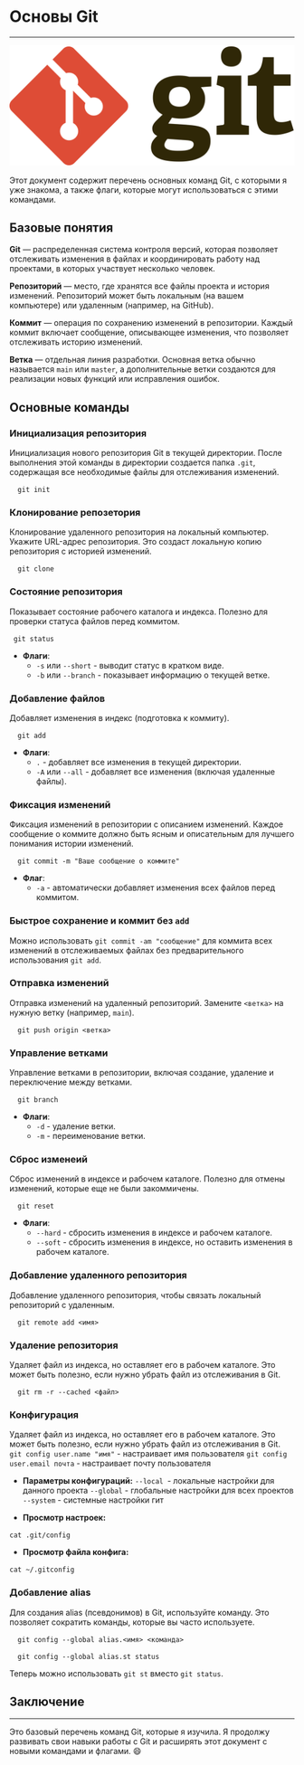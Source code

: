 
# Основы Git 
---
![Заглавная картинка](img/img-git.png)

Этот документ содержит перечень основных команд Git, с которыми я уже знакома, а также флаги, которые могут использоваться с этими командами.

## Базовые понятия

**Git** —  распределенная система контроля версий, которая позволяет отслеживать изменения в файлах и координировать работу над проектами, в которых участвует несколько человек. 

**Репозиторий** —  место, где хранятся все файлы проекта и история изменений. Репозиторий может быть локальным (на вашем компьютере) или удаленным (например, на GitHub).

**Коммит** —  операция по сохранению изменений в репозитории. Каждый коммит включает сообщение, описывающее изменения, что позволяет отслеживать историю изменений.

**Ветка** —  отдельная линия разработки. Основная ветка обычно называется `main` или `master`, а дополнительные ветки создаются для реализации новых функций или исправления ошибок.

## Основные команды

### Инициализация репозитория
 Инициализация нового репозитория Git в текущей директории. После выполнения этой команды в директории создается папка `.git`, содержащая все необходимые файлы для отслеживания изменений.
```
  git init 
```

### Клонирование репозетория
 Клонирование удаленного репозитория на локальный компьютер. Укажите URL-адрес репозитория. Это создаст локальную копию репозитория с историей изменений.
```
  git clone 
```

### Состояние репозитория
 Показывает состояние рабочего каталога и индекса. Полезно для проверки статуса файлов перед коммитом.
 ```
  git status
```
- **Флаги**: 
  - `-s` или `--short` - выводит статус в кратком виде.
  - `-b` или `--branch` - показывает информацию о текущей ветке.

### Добавление файлов
Добавляет изменения в индекс (подготовка к коммиту).
```
  git add 
```
- **Флаги**: 
  - `.` - добавляет все изменения в текущей директории.
  - `-A` или `--all` - добавляет все изменения (включая удаленные файлы).

### Фиксация изменений
 Фиксация изменений в репозитории с описанием изменений. Каждое сообщение о коммите должно быть ясным и описательным для лучшего понимания истории изменений.
```
  git commit -m "Ваше сообщение о коммите"
```
- **Флаг**: 
  - `-a` - автоматически добавляет изменения всех файлов перед коммитом.

### Быстрое сохранение и коммит без `add`
 Можно использовать `git commit -am "сообщение"` для коммита всех изменений в отслеживаемых файлах без предварительного использования `git add`.

### Отправка изменений
 Отправка изменений на удаленный репозиторий. Замените `<ветка>` на нужную ветку (например, `main`).
```
  git push origin <ветка>
```

### Управление ветками
 Управление ветками в репозитории, включая создание, удаление и переключение между ветками.
```
  git branch 
```
- **Флаги**: 
  - `-d` - удаление ветки.
  - `-m` - переименование ветки.

### Сброс изменеий
 Сброс изменений в индексе и рабочем каталоге. Полезно для отмены изменений, которые еще не были закоммичены.
```
  git reset 
```
- **Флаги**: 
  - `--hard` - сбросить изменения в индексе и рабочем каталоге.
  - `--soft` - сбросить изменения в индексе, но оставить изменения в рабочем каталоге.

###  Добавление удаленного репозитория
 Добавление удаленного репозитория, чтобы связать локальный репозиторий с удаленным.
```
  git remote add <имя>
```
### Удаление репозитория
 Удаляет файл из индекса, но оставляет его в рабочем каталоге. Это может быть полезно, если нужно убрать файл из отслеживания в Git.
```
  git rm -r --cached <файл>
```

### Конфигурация 
 Удаляет файл из индекса, но оставляет его в рабочем каталоге. Это может быть полезно, если нужно убрать файл из отслеживания в Git.
`git config user.name "имя"` - настраивает имя пользователя
`git config user.email почта` - настраивает почту пользователя

- **Параметры конфигураций:**
`--local `- локальные настройки для данного проекта
`--global` - глобальные настройки для всех проектов
`--system` - системные настройки гит

- **Просмотр настроек:**
```
cat .git/config
```
- **Просмотр файла конфига:**
```
cat ~/.gitconfig
```

### Добавление alias
 Для создания alias (псевдонимов) в Git, используйте команду. Это позволяет сократить команды, которые вы часто используете.
```
  git config --global alias.<имя> <команда>
```
```
  git config --global alias.st status
```
Теперь можно использовать `git st` вместо `git status`.

## Заключение
---
Это базовый перечень команд Git, которые я изучила. Я продолжу развивать свои навыки работы с Git и расширять этот документ с новыми командами и флагами. :smile:
